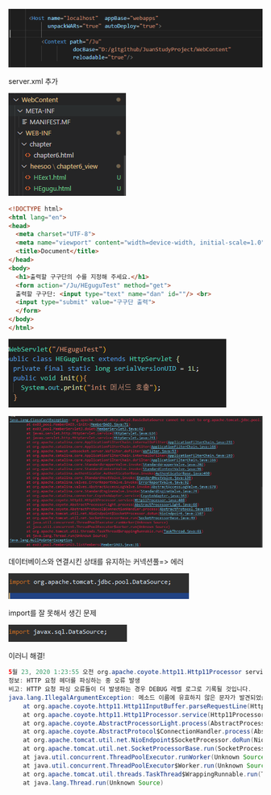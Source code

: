 ![image-20200515173227484](%EC%A3%BC%EC%95%88.assets/image-20200515173227484.png)

server.xml 추가

![image-20200515173306418](%EC%A3%BC%EC%95%88.assets/image-20200515173306418.png)

```html
<!DOCTYPE html>
<html lang="en">
<head>
  <meta charset="UTF-8">
  <meta name="viewport" content="width=device-width, initial-scale=1.0">
  <title>Document</title>
</head>
<body>
  <h1>출력할 구구단의 수를 지정해 주세요.</h1>
  <form action="/Ju/HEguguTest" method="get">
  출력할 구구단: <input type="text" name="dan" id=""/> <br>
  <input type="submit" value="구구단 출력">
  </form>
</body>
</html>

```

![image-20200515173339291](%EC%A3%BC%EC%95%88.assets/image-20200515173339291.png)





![image-20200522141144523](%EC%A3%BC%EC%95%88.assets/image-20200522141144523.png)

데이터베이스와 연결시킨 상태를 유지하는 커넥션풀=> 에러

![image-20200522141923432](%EC%A3%BC%EC%95%88.assets/image-20200522141923432.png)

import를 잘 못해서 생긴 문제

![image-20200522141953023](%EC%A3%BC%EC%95%88.assets/image-20200522141953023.png)

이러니 해결!





```java
5월 23, 2020 1:23:55 오전 org.apache.coyote.http11.Http11Processor service
정보: HTTP 요청 헤더를 파싱하는 중 오류 발생
비고: HTTP 요청 파싱 오류들이 더 발생하는 경우 DEBUG 레벨 로그로 기록될 것입니다.
java.lang.IllegalArgumentException: 메소드 이름에 유효하지 않은 문자가 발견되었습니다. HTTP 메소드 이름은 유효한 토큰이어야 합니다.
	at org.apache.coyote.http11.Http11InputBuffer.parseRequestLine(Http11InputBuffer.java:415)
	at org.apache.coyote.http11.Http11Processor.service(Http11Processor.java:294)
	at org.apache.coyote.AbstractProcessorLight.process(AbstractProcessorLight.java:66)
	at org.apache.coyote.AbstractProtocol$ConnectionHandler.process(AbstractProtocol.java:853)
	at org.apache.tomcat.util.net.NioEndpoint$SocketProcessor.doRun(NioEndpoint.java:1587)
	at org.apache.tomcat.util.net.SocketProcessorBase.run(SocketProcessorBase.java:49)
	at java.util.concurrent.ThreadPoolExecutor.runWorker(Unknown Source)
	at java.util.concurrent.ThreadPoolExecutor$Worker.run(Unknown Source)
	at org.apache.tomcat.util.threads.TaskThread$WrappingRunnable.run(TaskThread.java:61)
	at java.lang.Thread.run(Unknown Source)

```

